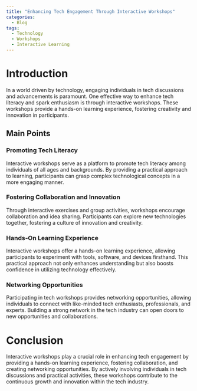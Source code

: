 ```yaml
---
title: "Enhancing Tech Engagement Through Interactive Workshops"
categories:
  - Blog
tags:
  - Technology
  - Workshops
  - Interactive Learning
---
```


# Introduction
In a world driven by technology, engaging individuals in tech discussions and advancements is paramount. One effective way to enhance tech literacy and spark enthusiasm is through interactive workshops. These workshops provide a hands-on learning experience, fostering creativity and innovation in participants.

## Main Points
### Promoting Tech Literacy
Interactive workshops serve as a platform to promote tech literacy among individuals of all ages and backgrounds. By providing a practical approach to learning, participants can grasp complex technological concepts in a more engaging manner.

### Fostering Collaboration and Innovation
Through interactive exercises and group activities, workshops encourage collaboration and idea sharing. Participants can explore new technologies together, fostering a culture of innovation and creativity.

### Hands-On Learning Experience
Interactive workshops offer a hands-on learning experience, allowing participants to experiment with tools, software, and devices firsthand. This practical approach not only enhances understanding but also boosts confidence in utilizing technology effectively.

### Networking Opportunities
Participating in tech workshops provides networking opportunities, allowing individuals to connect with like-minded tech enthusiasts, professionals, and experts. Building a strong network in the tech industry can open doors to new opportunities and collaborations.

# Conclusion
Interactive workshops play a crucial role in enhancing tech engagement by providing a hands-on learning experience, fostering collaboration, and creating networking opportunities. By actively involving individuals in tech discussions and practical activities, these workshops contribute to the continuous growth and innovation within the tech industry.